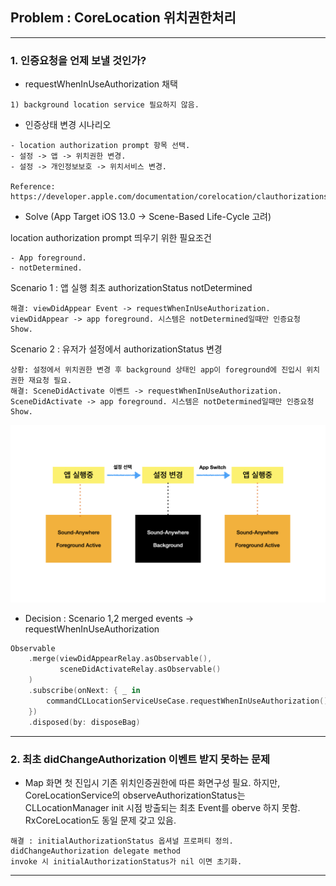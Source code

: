 ## Problem : CoreLocation 위치권한처리

---

### 1. 인증요청을 언제 보낼 것인가?

- requestWhenInUseAuthorization 채택

```
1) background location service 필요하지 않음.
```

- 인증상태 변경 시나리오

```
- location authorization prompt 항목 선택.
- 설정 -> 앱 -> 위치권한 변경.
- 설정 -> 개인정보보호 -> 위치서비스 변경.

Reference: https://developer.apple.com/documentation/corelocation/clauthorizationstatus/denied
```

- Solve (App Target iOS 13.0 -> Scene-Based Life-Cycle 고려)

location authorization prompt 띄우기 위한 필요조건
```
- App foreground. 
- notDetermined.
```

Scenario 1 : 앱 실행 최초 authorizationStatus notDetermined

```
해결: viewDidAppear Event -> requestWhenInUseAuthorization.
viewDidAppear -> app foreground. 시스템은 notDetermined일때만 인증요청 Show.
```

Scenario 2 : 유저가 설정에서 authorizationStatus 변경

```
상황: 설정에서 위치권한 변경 후 background 상태인 app이 foreground에 진입시 위치권한 재요청 필요.
해결: SceneDidActivate 이벤트 -> requestWhenInUseAuthorization.
SceneDidActivate -> app foreground. 시스템은 notDetermined일때만 인증요청 Show.
```

![](./Images/001_1.jpeg)

- Decision : Scenario 1,2 merged events -> requestWhenInUseAuthorization

```swift
Observable
    .merge(viewDidAppearRelay.asObservable(),
           sceneDidActivateRelay.asObservable()
    )
    .subscribe(onNext: { _ in
        commandCLLocationServiceUseCase.requestWhenInUseAuthorization()
    })
    .disposed(by: disposeBag)
```

---

### 2. 최초 didChangeAuthorization 이벤트 받지 못하는 문제

- Map 화면 첫 진입시 기존 위치인증권한에 따른 화면구성 필요. 하지만, CoreLocationService의 observeAuthorizationStatus는
CLLocationManager init 시점 방출되는 최초 Event를 oberve 하지 못함. RxCoreLocation도 동일 문제 갖고 있음.

```
해결 : initialAuthorizationStatus 옵셔널 프로퍼티 정의. didChangeAuthorization delegate method
invoke 시 initialAuthorizationStatus가 nil 이면 초기화.

```

---
